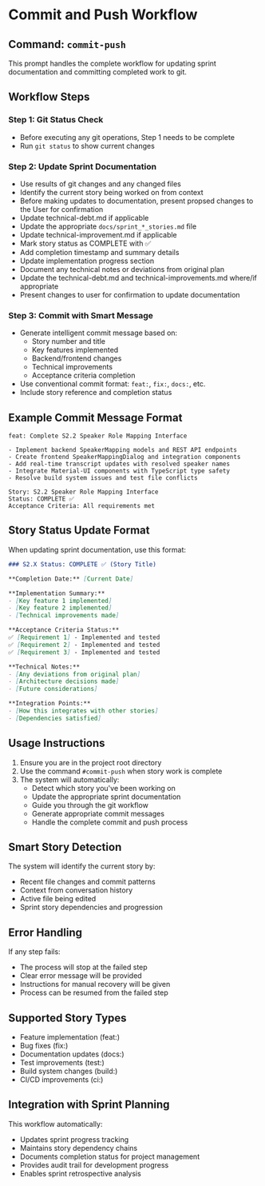 # Commit and Push Workflow

## Command: `commit-push`

This prompt handles the complete workflow for updating sprint documentation and committing completed work to git.

## Workflow Steps

### Step 1: Git Status Check

- Before executing any git operations, Step 1 needs to be complete
- Run `git status` to show current changes

### Step 2: Update Sprint Documentation

- Use results of git changes and any changed files
- Identify the current story being worked on from context
- Before making updates to documentation, present propsed changes to the User for confirmation
- Update technical-debt.md if applicable
- Update the appropriate `docs/sprint_*_stories.md` file
- Update technical-improvement.md if applicable
- Mark story status as COMPLETE with ✅
- Add completion timestamp and summary details
- Update implementation progress section
- Document any technical notes or deviations from original plan
- Update the technical-debt.md and technical-improvements.md where/if appropriate
- Present changes to user for confirmation to update documentation

### Step 3: Commit with Smart Message

- Generate intelligent commit message based on:
  - Story number and title
  - Key features implemented
  - Backend/frontend changes
  - Technical improvements
  - Acceptance criteria completion
- Use conventional commit format: `feat:`, `fix:`, `docs:`, etc.
- Include story reference and completion status

## Example Commit Message Format

```text
feat: Complete S2.2 Speaker Role Mapping Interface

- Implement backend SpeakerMapping models and REST API endpoints
- Create frontend SpeakerMappingDialog and integration components  
- Add real-time transcript updates with resolved speaker names
- Integrate Material-UI components with TypeScript type safety
- Resolve build system issues and test file conflicts

Story: S2.2 Speaker Role Mapping Interface
Status: COMPLETE ✅
Acceptance Criteria: All requirements met
```

## Story Status Update Format

When updating sprint documentation, use this format:

```markdown
### S2.X Status: COMPLETE ✅ (Story Title)

**Completion Date:** [Current Date]

**Implementation Summary:**
- [Key feature 1 implemented]
- [Key feature 2 implemented]
- [Technical improvements made]

**Acceptance Criteria Status:**
✅ [Requirement 1] - Implemented and tested
✅ [Requirement 2] - Implemented and tested
✅ [Requirement 3] - Implemented and tested

**Technical Notes:**
- [Any deviations from original plan]
- [Architecture decisions made]
- [Future considerations]

**Integration Points:**
- [How this integrates with other stories]
- [Dependencies satisfied]
```

## Usage Instructions

1. Ensure you are in the project root directory
2. Use the command `#commit-push` when story work is complete
3. The system will automatically:
   - Detect which story you've been working on
   - Update the appropriate sprint documentation
   - Guide you through the git workflow
   - Generate appropriate commit messages
   - Handle the complete commit and push process

## Smart Story Detection

The system will identify the current story by:

- Recent file changes and commit patterns
- Context from conversation history
- Active file being edited
- Sprint story dependencies and progression

## Error Handling

If any step fails:

- The process will stop at the failed step
- Clear error message will be provided
- Instructions for manual recovery will be given
- Process can be resumed from the failed step

## Supported Story Types

- Feature implementation (feat:)
- Bug fixes (fix:)
- Documentation updates (docs:)
- Test improvements (test:)
- Build system changes (build:)
- CI/CD improvements (ci:)

## Integration with Sprint Planning

This workflow automatically:

- Updates sprint progress tracking
- Maintains story dependency chains
- Documents completion status for project management
- Provides audit trail for development progress
- Enables sprint retrospective analysis
